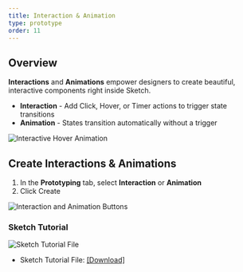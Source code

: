 ```yaml
---
title: Interaction & Animation
type: prototype
order: 11
---
```

## Overview

**Interactions** and **Animations** empower designers to create beautiful, interactive components right inside Sketch. 

- **Interaction** - Add Click, Hover, or  Timer actions to trigger state transitions
- **Animation** -  States transition automatically without a trigger

![Interactive Hover Animation](https://docs.animaapp.com/images/timeline/samples/components/buynow.gif)

## Create Interactions & Animations

 1. In the **Prototyping** tab, select **Interaction** or **Animation**
 2. Click Create

![Interaction and Animation Buttons](http://f.cl.ly/items/04232d041X1t3A2U2V3v/v3%20%E2%80%93%20Prototype%20copy.png)

### Sketch Tutorial 

![Sketch Tutorial File](http://f.cl.ly/items/0Q0T3w2t282b2E3j3i2i/Interaction%20Tutorial%20file.png)

- Sketch Tutorial File: [[Download]](https://www.dropbox.com/s/payd7gjthdkta3q/Interaction-Animation%20Tutorial%20v3.sketch?dl=1)

